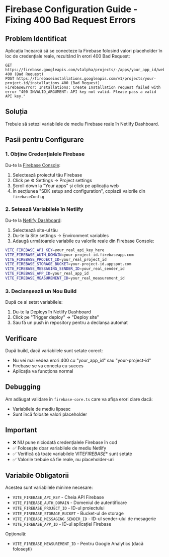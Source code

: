 # Firebase Configuration Guide - Fixing 400 Bad Request Errors

## Problem Identificat

Aplicația încearcă să se conecteze la Firebase folosind valori placeholder în loc de credențiale reale, rezultând în erori 400 Bad Request:

```
GET https://firebase.googleapis.com/v1alpha/projects/-/apps/your_app_id/webConfig 400 (Bad Request)
POST https://firebaseinstallations.googleapis.com/v1/projects/your-project-id/installations 400 (Bad Request)
FirebaseError: Installations: Create Installation request failed with error "400 INVALID_ARGUMENT: API key not valid. Please pass a valid API key."
```

## Soluția

Trebuie să setezi variabilele de mediu Firebase reale în Netlify Dashboard.

## Pasii pentru Configurare

### 1. Obține Credențialele Firebase

Du-te la [Firebase Console](https://console.firebase.google.com/):

1. Selectează proiectul tău Firebase
2. Click pe ⚙️ Settings → Project settings
3. Scroll down la "Your apps" și click pe aplicația web
4. În secțiunea "SDK setup and configuration", copiază valorile din `firebaseConfig`

### 2. Setează Variabilele în Netlify

Du-te la [Netlify Dashboard](https://app.netlify.com/):

1. Selectează site-ul tău
2. Du-te la Site settings → Environment variables
3. Adaugă următoarele variabile cu valorile reale din Firebase Console:

```bash
VITE_FIREBASE_API_KEY=your_real_api_key_here
VITE_FIREBASE_AUTH_DOMAIN=your-project-id.firebaseapp.com
VITE_FIREBASE_PROJECT_ID=your_real_project_id
VITE_FIREBASE_STORAGE_BUCKET=your-project-id.appspot.com
VITE_FIREBASE_MESSAGING_SENDER_ID=your_real_sender_id
VITE_FIREBASE_APP_ID=your_real_app_id
VITE_FIREBASE_MEASUREMENT_ID=your_real_measurement_id
```

### 3. Declanșează un Nou Build

După ce ai setat variabilele:

1. Du-te la Deploys în Netlify Dashboard
2. Click pe "Trigger deploy" → "Deploy site"
3. Sau fă un push în repository pentru a declanșa automat

## Verificare

După build, dacă variabilele sunt setate corect:

- Nu vei mai vedea erori 400 cu "your_app_id" sau "your-project-id"
- Firebase se va conecta cu succes
- Aplicația va funcționa normal

## Debugging

Am adăugat validare în `firebase-core.ts` care va afișa erori clare dacă:

- Variabilele de mediu lipsesc
- Sunt încă folosite valori placeholder

## Important

- ❌ NU pune niciodată credențialele Firebase în cod
- ✅ Folosește doar variabilele de mediu Netlify
- ✅ Verifică că toate variabilele VITE*FIREBASE*\* sunt setate
- ✅ Valorile trebuie să fie reale, nu placeholder-uri

## Variabile Obligatorii

Acestea sunt variabilele minime necesare:

- `VITE_FIREBASE_API_KEY` - Cheia API Firebase
- `VITE_FIREBASE_AUTH_DOMAIN` - Domeniul de autentificare
- `VITE_FIREBASE_PROJECT_ID` - ID-ul proiectului
- `VITE_FIREBASE_STORAGE_BUCKET` - Bucket-ul de storage
- `VITE_FIREBASE_MESSAGING_SENDER_ID` - ID-ul sender-ului de mesagerie
- `VITE_FIREBASE_APP_ID` - ID-ul aplicației Firebase

Opțională:

- `VITE_FIREBASE_MEASUREMENT_ID` - Pentru Google Analytics (dacă folosești)
